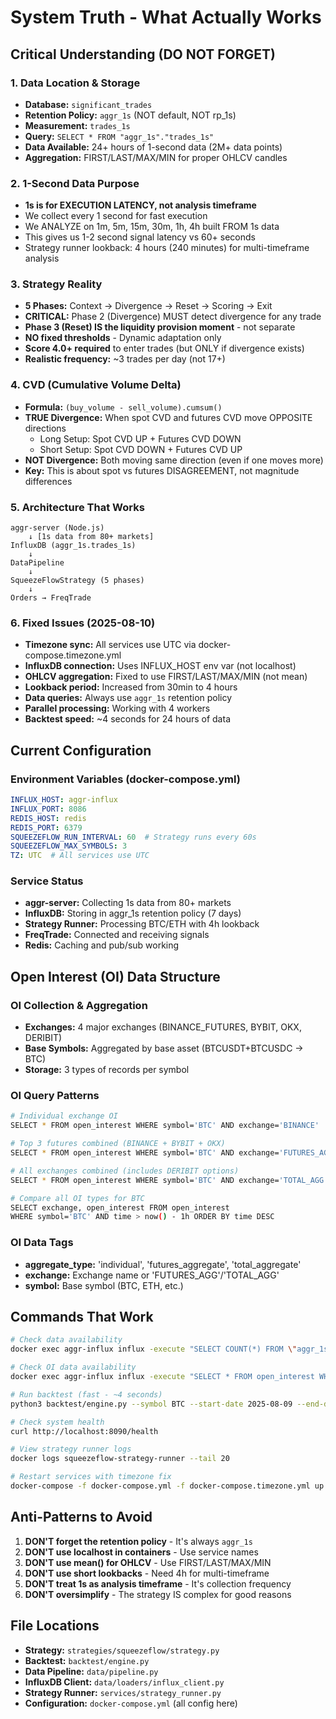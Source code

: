 # System Truth - What Actually Works

## Critical Understanding (DO NOT FORGET)

### 1. Data Location & Storage
- **Database:** `significant_trades`
- **Retention Policy:** `aggr_1s` (NOT default, NOT rp_1s)
- **Measurement:** `trades_1s`
- **Query:** `SELECT * FROM "aggr_1s"."trades_1s"`
- **Data Available:** 24+ hours of 1-second data (2M+ data points)
- **Aggregation:** FIRST/LAST/MAX/MIN for proper OHLCV candles

### 2. 1-Second Data Purpose
- **1s is for EXECUTION LATENCY, not analysis timeframe**
- We collect every 1 second for fast execution
- We ANALYZE on 1m, 5m, 15m, 30m, 1h, 4h built FROM 1s data
- This gives us 1-2 second signal latency vs 60+ seconds
- Strategy runner lookback: 4 hours (240 minutes) for multi-timeframe analysis

### 3. Strategy Reality
- **5 Phases:** Context → Divergence → Reset → Scoring → Exit
- **CRITICAL:** Phase 2 (Divergence) MUST detect divergence for any trade
- **Phase 3 (Reset) IS the liquidity provision moment** - not separate
- **NO fixed thresholds** - Dynamic adaptation only
- **Score 4.0+ required** to enter trades (but ONLY if divergence exists)
- **Realistic frequency:** ~3 trades per day (not 17+)

### 4. CVD (Cumulative Volume Delta)
- **Formula:** `(buy_volume - sell_volume).cumsum()`
- **TRUE Divergence:** When spot CVD and futures CVD move OPPOSITE directions
  - Long Setup: Spot CVD UP + Futures CVD DOWN
  - Short Setup: Spot CVD DOWN + Futures CVD UP
- **NOT Divergence:** Both moving same direction (even if one moves more)
- **Key:** This is about spot vs futures DISAGREEMENT, not magnitude differences

### 5. Architecture That Works
```
aggr-server (Node.js) 
    ↓ [1s data from 80+ markets]
InfluxDB (aggr_1s.trades_1s)
    ↓
DataPipeline 
    ↓
SqueezeFlowStrategy (5 phases)
    ↓
Orders → FreqTrade
```

### 6. Fixed Issues (2025-08-10)
- **Timezone sync:** All services use UTC via docker-compose.timezone.yml
- **InfluxDB connection:** Uses INFLUX_HOST env var (not localhost)
- **OHLCV aggregation:** Fixed to use FIRST/LAST/MAX/MIN (not mean)
- **Lookback period:** Increased from 30min to 4 hours
- **Data queries:** Always use `aggr_1s` retention policy
- **Parallel processing:** Working with 4 workers
- **Backtest speed:** ~4 seconds for 24 hours of data

## Current Configuration

### Environment Variables (docker-compose.yml)
```yaml
INFLUX_HOST: aggr-influx
INFLUX_PORT: 8086
REDIS_HOST: redis
REDIS_PORT: 6379
SQUEEZEFLOW_RUN_INTERVAL: 60  # Strategy runs every 60s
SQUEEZEFLOW_MAX_SYMBOLS: 3
TZ: UTC  # All services use UTC
```

### Service Status
- **aggr-server:** Collecting 1s data from 80+ markets
- **InfluxDB:** Storing in aggr_1s retention policy (7 days)
- **Strategy Runner:** Processing BTC/ETH with 4h lookback
- **FreqTrade:** Connected and receiving signals
- **Redis:** Caching and pub/sub working

## Open Interest (OI) Data Structure

### OI Collection & Aggregation
- **Exchanges:** 4 major exchanges (BINANCE_FUTURES, BYBIT, OKX, DERIBIT)
- **Base Symbols:** Aggregated by base asset (BTCUSDT+BTCUSDC → BTC)
- **Storage:** 3 types of records per symbol

### OI Query Patterns
```bash
# Individual exchange OI
SELECT * FROM open_interest WHERE symbol='BTC' AND exchange='BINANCE'

# Top 3 futures combined (BINANCE + BYBIT + OKX)
SELECT * FROM open_interest WHERE symbol='BTC' AND exchange='FUTURES_AGG'

# All exchanges combined (includes DERIBIT options)
SELECT * FROM open_interest WHERE symbol='BTC' AND exchange='TOTAL_AGG'

# Compare all OI types for BTC
SELECT exchange, open_interest FROM open_interest 
WHERE symbol='BTC' AND time > now() - 1h ORDER BY time DESC
```

### OI Data Tags
- **aggregate_type:** 'individual', 'futures_aggregate', 'total_aggregate'
- **exchange:** Exchange name or 'FUTURES_AGG'/'TOTAL_AGG'
- **symbol:** Base symbol (BTC, ETH, etc.)

## Commands That Work

```bash
# Check data availability
docker exec aggr-influx influx -execute "SELECT COUNT(*) FROM \"aggr_1s\".\"trades_1s\" WHERE time > now() - 24h" -database significant_trades

# Check OI data availability
docker exec aggr-influx influx -execute "SELECT * FROM open_interest WHERE time > now() - 1h ORDER BY time DESC LIMIT 10" -database significant_trades

# Run backtest (fast - ~4 seconds)
python3 backtest/engine.py --symbol BTC --start-date 2025-08-09 --end-date 2025-08-09

# Check system health
curl http://localhost:8090/health

# View strategy runner logs
docker logs squeezeflow-strategy-runner --tail 20

# Restart services with timezone fix
docker-compose -f docker-compose.yml -f docker-compose.timezone.yml up -d
```

## Anti-Patterns to Avoid

1. **DON'T forget the retention policy** - It's always `aggr_1s`
2. **DON'T use localhost in containers** - Use service names
3. **DON'T use mean() for OHLCV** - Use FIRST/LAST/MAX/MIN
4. **DON'T use short lookbacks** - Need 4h for multi-timeframe
5. **DON'T treat 1s as analysis timeframe** - It's collection frequency
6. **DON'T oversimplify** - The strategy IS complex for good reasons

## File Locations

- **Strategy:** `strategies/squeezeflow/strategy.py`
- **Backtest:** `backtest/engine.py`
- **Data Pipeline:** `data/pipeline.py`
- **InfluxDB Client:** `data/loaders/influx_client.py`
- **Strategy Runner:** `services/strategy_runner.py`
- **Configuration:** `docker-compose.yml` (all config here)